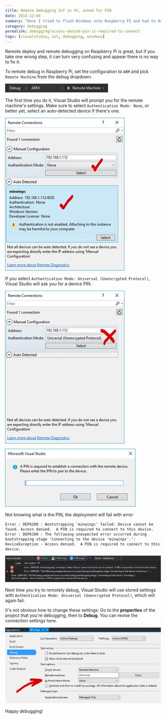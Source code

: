 ```yaml
---
title: Remote debugging IoT in VS, asked for PIN
date: 2015-12-04
summary: "Once I tried to flash Windows onto Raspberry PI and had to deal with this issue when debugging."
category: debugging
permalink: debugging/access-denied-pin-is-required-to-connect
tags: [visualstudio, iot, debugging, windows]
---
```


Remote deploy and remote debugging on Raspberry Pi is great, but if you take one wrong step, it can turn very confusing and appear there is no way to fix it.

To remote debug in Raspberry Pi, set the configuration to `ARM` and pick `Remote Machine` from the debug dropdown.

![Screenshot of how to debug](/techBlogData/access-denied-pin-is-required-to-connect/debugging.png)

The first time you do it, Visual Studio will prompt you for the remote machine's settings. Make sure to select `Authentication Mode: None`, or better yet, select an auto-detected device if there's one.

![Screenshot of correct way to connect](/techBlogData//access-denied-pin-is-required-to-connect/correct.png)

If you select `Authentication Mode: Universal (Unencrypted Protocol)`, Visual Studio will ask you for a device PIN.

![Screenshot of incorrect way to connect](/techBlogData//access-denied-pin-is-required-to-connect/wrong.png)

![Screenshot of the PIN dialog](/techBlogData//access-denied-pin-is-required-to-connect/pin.png)

Not knowing what is the PIN, the deployment will fail with error 

```
Error : DEP6200 : Bootstrapping 'minwinpc' failed. Device cannot be found. Access denied.  A PIN is required to connect to this device.
Error : DEP6100 : The following unexpected error occurred during bootstrapping stage 'Connecting to the device 'minwinpc'.': 
DeviceException - Access denied.  A PIN is required to connect to this device.
```

![Screenshot of errors](/techBlogData//access-denied-pin-is-required-to-connect/error.png)

Next time you try to remotely debug, Visual Studio will use stored settings with `Authentication Mode: Universal (Unencrypted Protocol)`, which will again fail.

It's not obvious how to change these settings: Go to the **properties** of the project that you're debugging, then to **Debug**. You can revise the connection settings here.

![Screenshot of fix](/techBlogData//access-denied-pin-is-required-to-connect/fix.png)

Happy debugging!
